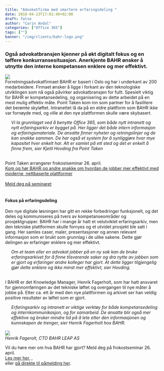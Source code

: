 ```yaml
---
title: "Advokatfirma med smartere erfaringsdeling "
date: 2018-04-23T17:01:49+02:00
draft: false
author: "Carin Andal"
categories: ["Office 365"]
tags: [""]
banner: "/img/clients/bahr-logo.png"
---
```


### Også advokatbransjen kjenner på økt digitalt fokus og en tøffere konkurransesituasjon. Anerkjente BAHR ønsker å utnytte den interne kompetansen enklere og mer effektivt.
<img class="img-fluid mt-3 mb-3" src="/img/blog/bahr-logo.png" /> <br>
Forretningsadvokatfirmaet BAHR er basert i Oslo og har i underkant av 200 medarbeidere. Firmaet ønsker å ligge i forkant av den teknologiske utviklingen som nå også påvirker advokatbransjen for fullt. Spesielt viktig for BAHR er kompetansedeling, og organisering av dette arbeidet på en mest mulig effektiv måte. Point Taken kom inn som partner for å fasilitere det berømte skyløftet. Intranettet lå da på en eldre plattform som BAHR ikke var fornøyde med, og ville at den nye plattformen skulle være skybasert. 
<br>
<div style="margin-left:20px;"><em>Vi la grunnlaget ved å benytte Office 365, som både nytt intranett og nytt erfaringsarkiv er bygget på. Her ligger det både intern informasjon og erfaringsmateriale. De ansatte finner nyheter og retningslinjer og de kan snakke sammen. De har også et system for å synliggjøre hvor mye kapasitet hver enkelt har. Alt er samlet på ett sted og det er enkelt å finne frem, sier Kjetil Hovding fra Point Taken </em></div><br>

Point Taken arrangerer frokostseminar 26. april. <br>
[Kom og hør BAHR og andre snakke om hvordan de jobber mer effektivt med moderne, nettbaserte plattformer](https://www.pointtaken.no/blog/2018/03/27/velkommen-til-frokostseminar/)
<br><br>
<a class="btn btn-primary btn-full" href="https://www.eventbrite.com/e/frokostseminar-utstyr-dine-ansatte-for-fremtidig-suksess-tickets-43973773741" role="button">Meld deg på seminaret</a>
<br> 
<br>

#### Fokus på erfaringsdeling
Den nye digitale løsningen har gitt en rekke forbedringer funksjonelt, og det deles og kommuniseres på tvers av kompetanseområder og prosjektgrupper. BAHR har i mange år hatt et velutviklet erfaringsarkiv, men den tekniske plattformen skulle fornyes og et utvidet prosjekt ble satt i gang. Her samles caser, maler, presentasjoner og annen relevant informasjon som er brukt som grunnlag i de ulike sakene. Dette gjør delingen av erfaringer enklere og mer effektivt.

<div style="margin-left:20px;"><em>Om et team eller en advokat jobber på en ny sak kan de bruke erfaringsarkivet for å finne tilsvarende saker og dra nytte av jobben som er gjort og erfaringer andre kolleger har gjort. At dette ligger tilgjengelig gjør dette enklere og ikke minst mer effektivt, sier Hovding. </em></div><br>

I BAHR er det Knowledge Manager, Henrik Fagerholt, som har hatt ansvaret for gjennomføringen av det tekniske løftet og overgangen til nye måter å jobbe på. Etter ca. ett år med den nye plattformen og arkivet ser han veldig positive resultater av løftet som er gjort. 
<br>

<div style="margin-left:20px;"><em>Erfaringsarkiv og intranett er viktige verktøy for både kompetansedeling og internkommunikasjon, og for samarbeid. De ansatte blir også mer effektive og bruker mindre tid på å lete etter den informasjonen og kunnskapen de trenger, sier Henrik Fagerholt hos BAHR. </em></div><br>
<img class="img-fluid mt-3 mb-3" src="/img/blog/henrik.jpg" /> <br>
<em>Henrik Fagerolt, CTO BAHR LEAP AS</em>

Vil du høre mer om hva BAHR har gjort? Meld deg på frokostseminar 26. april.<br>
[Les mer her.](https://www.pointtaken.no/blog/2018/03/27/velkommen-til-frokostseminar/)
,<br> eller 
[gå direkte til påmelding her](https://www.eventbrite.com/e/frokostseminar-utstyr-dine-ansatte-for-fremtidig-suksess-tickets-43973773741).  
